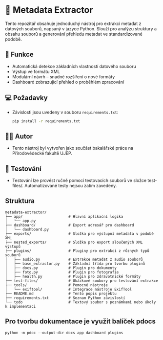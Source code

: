 # 🧾 Metadata Extractor

Tento repozitář obsahuje jednoduchý nástroj pro extrakci metadat z datových souborů, napsaný v jazyce Python. Slouží pro analýzu struktury a obsahu souborů a generování přehledu metadat ve standardizované podobě.

## 🔧 Funkce

- Automatická detekce základních vlastností datového souboru
- Výstup ve formátu XML
- Modulární návrh – snadné rozšíření o nové formáty
- Dashboard zobrazující přehled o proběhlém zpracování

## 💻 Požadavky
- Závislosti jsou uvedeny v souboru `requirements.txt`:
  ```bash
  pip install -r requirements.txt
  ```

## 👨‍💻 Autor
- Tento nástroj byl vytvořen jako součást bakalářské práce na Přírodovědecké fakultě UJEP.

## 🧪 Testování
- Testování lze provést ručně pomocí testovacích souborů ve složce test-files/. Automatizované testy nejsou zatím zavedeny.

## Struktura
```
metadata-extractor/
├── app/                     # Hlavní aplikační logika
│   └── app.py
├── dashboard/               # Export adresář pro dashboard
│   └── dashboard.py
├── exports/                 # Složka pro výstupní metadata v podobě XML
├── nested_exports/          # Složka pro export sloučených XML výstupů
├── plugins/                 # Pluginy pro extrakci z různých typů souborů
│   ├── audio.py             # Extrakce metadat z audio souborů
│   ├── base_extractor.py    # Základní třída pro tvorbu pluginů
│   ├── docs.py              # Plugin pro dokumenty
│   ├── foto.py              # Plugin pro fotografie
│   ├── health.py            # Plugin pro zdravotnické formáty
├── test-files/              # Ukázkové soubory pro testování extrakce
├── tools/                   # Pomocné nástroje
│   └── exiftool/            # Integrace nástroje ExifTool
├── README.md                # Tento popis projektu
├── requirements.txt         # Seznam Python závislostí
└── todo                     # Textový soubor s poznámkami nebo úkoly k implementaci
```
## Pro tvorbu dokumentace je využit balíček pdocs
```
python -m pdoc --output-dir docs app dashboard plugins
```
